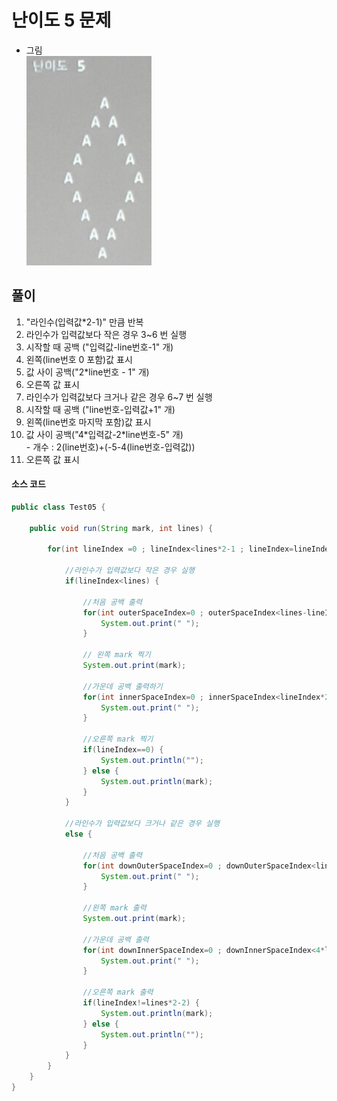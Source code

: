 # 난이도 5 문제
* 그림</br>
![](https://github.com/Lee-KyungSeok/ControlFlowExample/blob/master/Difficulty5/difficulty_5.PNG)

## __풀이__

1. "라인수(입력값*2-1)" 만큼 반복
2. 라인수가 입력값보다 작은 경우 3~6 번 실행
3. 시작할 때 공백 ("입력값-line번호-1" 개)
4. 왼쪽(line번호 0 포함)값 표시
5. 값 사이 공백("2*line번호 - 1" 개)
6. 오른쪽 값 표시
7. 라인수가 입력값보다 크거나 같은 경우 6~7 번 실행
8. 시작할 때 공백 ("line번호-입력값+1" 개)
9. 왼쪽(line번호 마지막 포함)값 표시
10. 값 사이 공백("4\*입력값-2\*line번호-5" 개)</br>- 개수 : 2(line번호)+(-5-4(line번호-입력값))
11. 오른쪽 값 표시

#### __소스 코드__
``` java
public class Test05 {

	public void run(String mark, int lines) {

		for(int lineIndex =0 ; lineIndex<lines*2-1 ; lineIndex=lineIndex+1) {

			//라인수가 입력값보다 작은 경우 실행
			if(lineIndex<lines) {

				//처음 공백 출력
				for(int outerSpaceIndex=0 ; outerSpaceIndex<lines-lineIndex-1 ; outerSpaceIndex=outerSpaceIndex+1) {
					System.out.print(" ");
				}

				// 왼쪽 mark 찍기
				System.out.print(mark);

				//가운데 공백 출력하기
				for(int innerSpaceIndex=0 ; innerSpaceIndex<lineIndex*2-1 ; innerSpaceIndex=innerSpaceIndex+1) {
					System.out.print(" ");
				}

				//오른쪽 mark 찍기
				if(lineIndex==0) {
					System.out.println("");
				} else {
					System.out.println(mark); 					
				}
			}

			//라인수가 입력값보다 크거나 같은 경우 실행
			else {

				//처음 공백 출력
				for(int downOuterSpaceIndex=0 ; downOuterSpaceIndex<lineIndex-lines+1 ; downOuterSpaceIndex=downOuterSpaceIndex+1) {
					System.out.print(" ");
				}

				//왼쪽 mark 출력
				System.out.print(mark);

				//가운데 공백 출력
				for(int downInnerSpaceIndex=0 ; downInnerSpaceIndex<4*lines-2*lineIndex-5 ; downInnerSpaceIndex=downInnerSpaceIndex+1) {
					System.out.print(" ");
				}

				//오른쪽 mark 출력
				if(lineIndex!=lines*2-2) {
					System.out.println(mark);					
				} else {
					System.out.println("");
				}
			}
		}
	}
}
```
